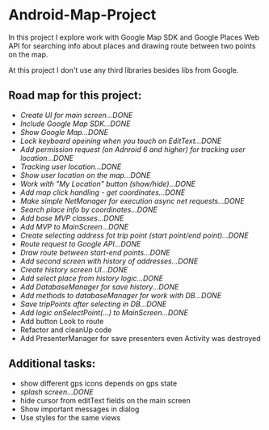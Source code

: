 # Android-Map-Project
In this project I explore work with Google Map SDK and Google Places Web API for searching info about places and drawing 
route between two points on the map.

At this project I don't use any third libraries besides libs from Google. 

## Road map for this project:
- *Create UI for main screen...DONE*
- *Include Google Map SDK...DONE*
- *Show Google Map...DONE*
- *Lock keyboard opeining when you touch on EditText...DONE*
- *Add permission request (on Adnroid 6 and higher) for tracking user location...DONE*
- *Tracking user location...DONE*
- *Show user location on the map...DONE*
- *Work with "My Location" button (show/hide)...DONE*
- *Add map click handling - get coordinates...DONE*
- *Make simple NetManager for execution async net requests...DONE*
- *Search place info by coordinates...DONE*
- *Add base MVP classes...DONE*
- *Add MVP to MainScreen...DONE*
- *Create selecting address fot trip point (start point/end point)...DONE*
- *Route request to Google API...DONE*
- *Draw route between start-end points...DONE*
- *Add second screen with history of addresses...DONE*
- *Create history screen UI...DONE*
- *Add select place from history logic...DONE*
- *Add DatabaseManager for save history...DONE*
- *Add methods to databaseManager for work with DB...DONE*
- *Save tripPoints after selecting in DB...DONE*
- *Add logic onSelectPoint(...) to MainScreen...DONE*
- Add button Look to route
- Refactor and cleanUp code
- Add PresenterManager for save presenters even Activity was destroyed

## Additional tasks:
- show different gps icons depends on gps state
- *splash screen...DONE*
- hide cursor from editText fields on the main screen
- Show important messages in dialog
- Use styles for the same views
